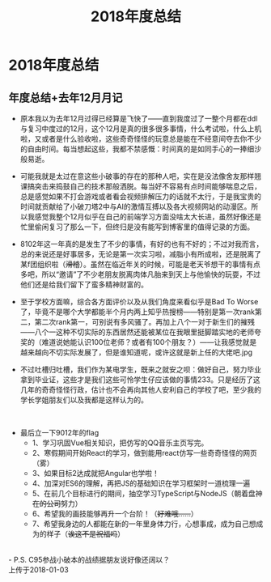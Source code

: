 ﻿---
title: 2018年度总结
tags: 
      - 杂谈
      - 2018
---

2018年度总结
=================================

年度总结+去年12月月记
-------------------------

- 原本我以为去年12月过得已经算是飞快了——直到我度过了一整个月都在ddl与复习中度过的12月，这个12月是真的很多很多事情，什么考试啦，什么上机啦，又或者是什么验收啦，这些奇奇怪怪的玩意总是能在不经意间夺去你不少的自由时间。每当想起这些，我都不禁感慨：时间真的是如同手心的一捧细沙般易逝。<!--more-->

- 可能我就是太过在意这些小破事的存在的那种人吧，实在是没法像舍友那样翘课搞突击来捣鼓自己的技术那般洒脱。每当好不容易有点时间能够喘息之后，总是感觉如果不打会游戏或者看会视频排解压力的话就不太行，于是我宝贵的时间就贡献给了小破刀塔2中与AI的激情互搏以及各大视频网站的动漫区。所以我感觉我整个12月似乎在自己的前端学习方面没啥太大长进，虽然好像还是忙里偷闲复习了那么一下，但终归是没有能写到博客里的值得记录的方面。

- 8102年这一年真的是发生了不少的事情，有好的也有不好的；不过对我而言，总的来说还是好事居多，无论是第一次实习啦，减脂小有所成啦，还是脱离了某f团组织啦（~~滑稽~~）。虽然在临近年关的时候，可能是老天爷想干的事情有点多吧，所以“邀请”了不少老朋友脱离肉体凡胎来到天上与他愉快的玩耍，不过他们还是给我们留下了蛮多精神财富的。

- 至于学校方面嘛，综合各方面评价以及从我们角度来看似乎是Bad To Worse了，毕竟不是哪个大学都能半个月内两上知乎热搜榜——特别是第一次rank第二，第二次rank第一，可别说有多风骚了。再加上八个一对于新生们的摧残——八个一这种不切实际的东西居然还能被某位在我眼里挺脚踏实地的老师夸奖的（难道说她能认识100位老师？或者有100个朋友？）——让我感觉就是越来越向不切实际发展了，但是谁知道呢，或许这就是新上任的大佬吧.jpg

- 不过吐槽归吐槽，我们作为某电学生，既来之就安之呗：做好自己，努力毕业拿到毕业证，这些才是我们这些可怜学生仔应该做的事情233。只是经历了这几年的奇奇怪怪行政，估计也不会再向其他人安利自己的学校了吧，至少我的学长学姐朋友们以及我都是这样认为的。
<br>

- 最后立一下9012年的flag
  - 1、学习巩固Vue相关知识，把仿写的QQ音乐主页写完。
  - 2、寒假期间开始React的学习，做到能用react仿写一些奇奇怪怪的网页（雾）
  - 3、如果目标2达成就把Angular也学啦！
  - 4、加深对ES6的理解，再把JS的基础知识在学习框架时一道梳理一遍
  - 5、在前几个目标进行的期间，抽空学习TypeScript与NodeJS（朝着盘神~~在的公司~~努力）
  - 6、希望我的画技能够再升一个台阶！（~~好难哦……~~）
  - 7、希望我身边的人都能在新的一年里身体力行，心想事成，成为自己想成为的样子（~~诶这不是祝福吗~~）
<br>
- P.S. C95参战小破本的战绩据朋友说好像还阔以？

<br>
上传于2018-01-03


